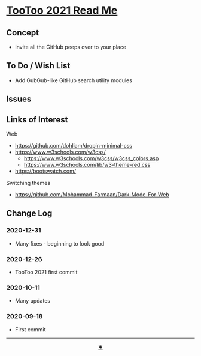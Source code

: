# [TooToo 2021 Read Me]( ./index.html#README.md )

<!--
<div style=height:300px;overflow:hidden;width:100%;resize:both; ><iframe src=https://pushme-pullyou.github.io/lib/style/style-sample-tags.html height=100% width=100% ></iframe></div>
_/lib/style_

### Full Screen: [/lib/style]( https://pushme-pullyou.github.io/lib/style/ )
-->

## Concept

* Invite all the GitHub peeps over to your place

## To Do / Wish List

* Add GubGub-like GitHub search utility modules

## Issues


## Links of Interest



Web

* https://github.com/dohliam/dropin-minimal-css
* https://www.w3schools.com/w3css/
    * https://www.w3schools.com/w3css/w3css_colors.asp
    * https://www.w3schools.com/lib/w3-theme-red.css
* https://bootswatch.com/

Switching themes

* https://github.com/Mohammad-Farmaan/Dark-Mode-For-Web


## Change Log

### 2020-12-31

* Many fixes - beginning to look good

### 2020-12-26

* TooToo 2021 first commit

### 2020-10-11

* Many updates

### 2020-09-18

* First commit


***

<center><a href=javascript:window.scrollTo(0,0); class=aDingbat > ❦ </a></center>

